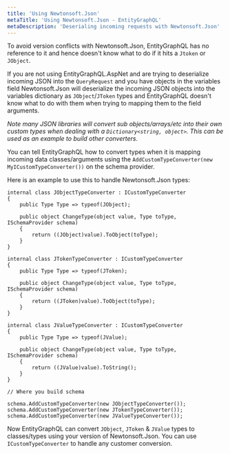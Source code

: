 ```yaml
---
title: 'Using Newtonsoft.Json'
metaTitle: 'Using Newtonsoft.Json - EntityGraphQL'
metaDescription: 'Deserialing incoming requests with Newtonsoft.Json'
---
```


To avoid version conflicts with Newtonsoft.Json, EntityGraphQL has no reference to it and hence doesn't know what to do if it hits a `Jtoken` or `JObject`.

If you are not using EntityGraphQL.AspNet and are trying to deserialize incoming JSON into the `QueryRequest` and you have objects in the variables field Newtonsoft.Json will deserialize the incoming JSON objects into the variables dictionary as `JObject`/`JToken` types and EntityGraphQL doesn't know what to do with them when trying to mapping them to the field arguments.

_Note many JSON libraries will convert sub objects/arrays/etc into their own custom types when dealing with a `Dictionary<string, object>`. This can be used as an example to build other converters._

You can tell EntityGraphQL how to convert types when it is mapping incoming data classes/arguments using the `AddCustomTypeConverter(new MyICustomTypeConverter())` on the schema provider.

Here is an example to use this to handle Newtonsoft.Json types:

```
internal class JObjectTypeConverter : ICustomTypeConverter
{
    public Type Type => typeof(JObject);

    public object ChangeType(object value, Type toType, ISchemaProvider schema)
    {
        return ((JObject)value).ToObject(toType);
    }
}

internal class JTokenTypeConverter : ICustomTypeConverter
{
    public Type Type => typeof(JToken);

    public object ChangeType(object value, Type toType, ISchemaProvider schema)
    {
        return ((JToken)value).ToObject(toType);
    }
}

internal class JValueTypeConverter : ICustomTypeConverter
{
    public Type Type => typeof(JValue);

    public object ChangeType(object value, Type toType, ISchemaProvider schema)
    {
        return ((JValue)value).ToString();
    }
}

// Where you build schema

schema.AddCustomTypeConverter(new JObjectTypeConverter());
schema.AddCustomTypeConverter(new JTokenTypeConverter());
schema.AddCustomTypeConverter(new JValueTypeConverter());
```

Now EntityGraphQL can convert `JObject`, `JToken` & `JValue` types to classes/types using your version of Newtonsoft.Json. You can use `ICustomTypeConverter` to handle any customer conversion.
